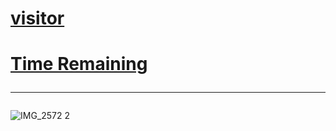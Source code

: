 # <a href="https://rarible.com/token/0xc9154424b823b10579895ccbe442d41b9abd96ed:49810866760327997825089530041255635556217620207502715780702497148749412827148">visitor</a>
# <a href="https://logwork.com/countdown-8rqs">Time Remaining</a><hr>
![IMG_2572 2](https://github.com/sudo-self/visitor/assets/119916323/4c7ddf04-89ce-4e8c-a6f4-b367230ba216)
